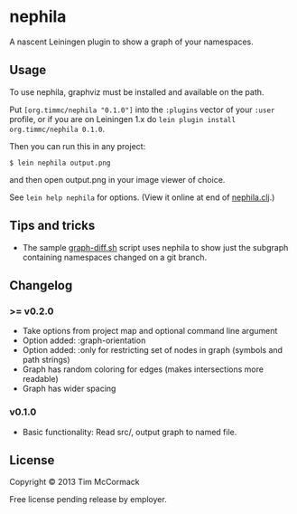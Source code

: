 # nephila

A nascent Leiningen plugin to show a graph of your namespaces.

## Usage

To use nephila, graphviz must be installed and available on the path.

Put `[org.timmc/nephila "0.1.0"]` into the `:plugins` vector of your
`:user` profile, or if you are on Leiningen 1.x do `lein plugin install
org.timmc/nephila 0.1.0`.

Then you can run this in any project:

    $ lein nephila output.png

and then open output.png in your image viewer of choice.

See `lein help nephila` for options. (View it online at end of
[nephila.clj][rel-neph].)

[rel-neph]:https://github.com/timmc/nephila/blob/release/src/leiningen/nephila.clj

## Tips and tricks

* The sample [graph-diff.sh][rel-diff] script uses nephila to show
  just the subgraph containing namespaces changed on a git branch.

[rel-diff]:https://github.com/timmc/nephila/blob/release/doc/samples/graph-diff.sh

## Changelog

### >= v0.2.0

* Take options from project map and optional command line argument
* Option added: :graph-orientation
* Option added: :only for restricting set of nodes in graph (symbols
  and path strings)
* Graph has random coloring for edges (makes intersections more readable)
* Graph has wider spacing

### v0.1.0

* Basic functionality: Read src/, output graph to named file.

## License

Copyright © 2013 Tim McCormack

Free license pending release by employer.
